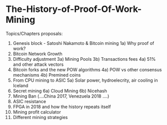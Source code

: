 # The-History-of-Proof-Of-Work-Mining
Topics/Chapters proposals:

1) Genesis block - Satoshi Nakamoto & Bitcoin mining
1a) Why proof of work?
2) Bitcoin Network Growth
3) Difficulty adjustment 3a) Mining Pools 3b) Transactions fees
4a) 51% and other attack vectors
4) Bitcoin forks and the new POW algorithms 4a) POW vs other consensus mechanisms 4b) Premined coins
5) From CPU mining to ASIC 
5a) Solar power, hydroelecrity, air cooling in Iceland
6) Secret mining 6a) Cloud Mining 6b) Nicehash 
7) Mining Ban (....China 2017, Venezuela 2018 ....)
8) ASIC resistance
9) FPGA in 2018 and how the history repeats itself
10) Mining profit calculator
11) Different mining strategies
